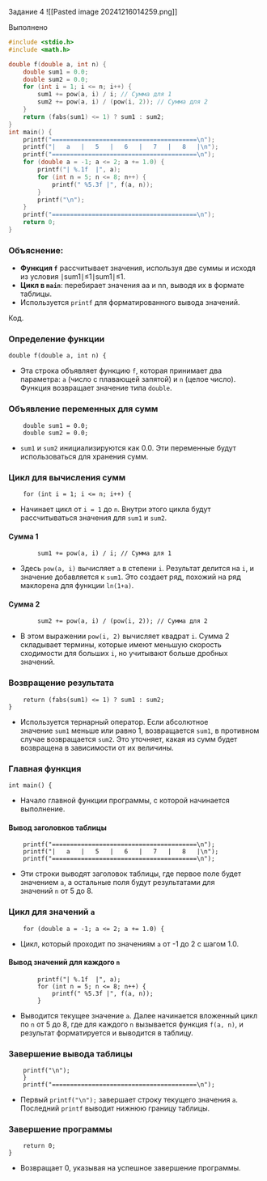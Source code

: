 
Задание 4
![[Pasted image 20241216014259.png]]

Выполнено

```C
#include <stdio.h>
#include <math.h>

double f(double a, int n) {
    double sum1 = 0.0;
    double sum2 = 0.0;
    for (int i = 1; i <= n; i++) {
        sum1 += pow(a, i) / i; // Сумма для 1
        sum2 += pow(a, i) / (pow(i, 2)); // Сумма для 2
    }
    return (fabs(sum1) <= 1) ? sum1 : sum2;
}
int main() {
    printf("========================================\n");
    printf("|   a   |   5   |   6   |   7   |   8   |\n");
    printf("========================================\n");
    for (double a = -1; a <= 2; a += 1.0) {
        printf("| %.1f  |", a);
        for (int n = 5; n <= 8; n++) {
            printf(" %5.3f |", f(a, n));
        }
        printf("\n");
    }
    printf("========================================\n");
    return 0;
}
```

### Объяснение:

- **Функция `f`** рассчитывает значения, используя две суммы и исходя из условия ∣sum1∣≤1∣sum1∣≤1.
- **Цикл в `main`**: перебирает значения aa и nn, выводя их в формате таблицы.
- Используется `printf` для форматированного вывода значений.

Код.
### Определение функции



```
double f(double a, int n) {
```

- Эта строка объявляет функцию `f`, которая принимает два параметра: `a` (число с плавающей запятой) и `n` (целое число). Функция возвращает значение типа `double`.

### Объявление переменных для сумм



```
    double sum1 = 0.0;
    double sum2 = 0.0;
```

- `sum1` и `sum2` инициализируются как 0.0. Эти переменные будут использоваться для хранения сумм.

### Цикл для вычисления сумм


```
    for (int i = 1; i <= n; i++) {
```

- Начинает цикл от `i = 1` до `n`. Внутри этого цикла будут рассчитываться значения для `sum1` и `sum2`.

#### Сумма 1


```
        sum1 += pow(a, i) / i; // Сумма для 1
```

- Здесь `pow(a, i)` вычисляет `a` в степени `i`. Результат делится на `i`, и значение добавляется к `sum1`. Это создает ряд, похожий на ряд маклорена для функции `ln(1+a)`.

#### Сумма 2



```
        sum2 += pow(a, i) / (pow(i, 2)); // Сумма для 2
```

- В этом выражении `pow(i, 2)` вычисляет квадрат `i`. Сумма 2 складывает термины, которые имеют меньшую скорость сходимости для больших `i`, но учитывают больше дробных значений.

### Возвращение результата



```
    return (fabs(sum1) <= 1) ? sum1 : sum2;
}
```

- Используется тернарный оператор. Если абсолютное значение `sum1` меньше или равно 1, возвращается `sum1`, в противном случае возвращается `sum2`. Это уточняет, какая из сумм будет возвращена в зависимости от их величины.

### Главная функция



```
int main() {
```

- Начало главной функции программы, с которой начинается выполнение.

#### Вывод заголовков таблицы



```
    printf("========================================\n");
    printf("|   a   |   5   |   6   |   7   |   8   |\n");
    printf("========================================\n");
```

- Эти строки выводят заголовок таблицы, где первое поле будет значением `a`, а остальные поля будут результатами для значений `n` от 5 до 8.

### Цикл для значений `a`



```
    for (double a = -1; a <= 2; a += 1.0) {
```

- Цикл, который проходит по значениям `a` от -1 до 2 с шагом 1.0.

#### Вывод значений для каждого `n`



```
        printf("| %.1f  |", a);
        for (int n = 5; n <= 8; n++) {
            printf(" %5.3f |", f(a, n));
        }
```

- Выводится текущее значение `a`. Далее начинается вложенный цикл по `n` от 5 до 8, где для каждого `n` вызывается функция `f(a, n)`, и результат форматируется и выводится в таблицу.

### Завершение вывода таблицы



```
    printf("\n");
    }
    printf("========================================\n");
```

- Первый `printf("\n");` завершает строку текущего значения `a`. Последний `printf` выводит нижнюю границу таблицы.

### Завершение программы


```
    return 0;
}
```

- Возвращает 0, указывая на успешное завершение программы.